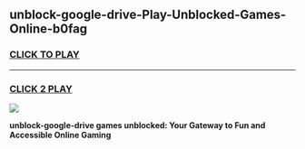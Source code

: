 
## unblock-google-drive-Play-Unblocked-Games-Online-b0fag
<h3>
<a href="https://premium76.site?title=unblock-google-drive&ref=25A">CLICK TO PLAY</a></h3>
<hr>

<h3>
<a href="https://premium76.site?title=unblock-google-drive&ref=25A">CLICK 2 PLAY</a>
  
</h3>

<a href="https://premium76.site?title=unblock-google-drive&ref=25A"><img src="https://clearcache.store/games.png"></a>


**unblock-google-drive games unblocked: Your Gateway to Fun and Accessible Online Gaming**

